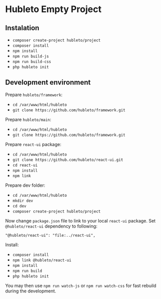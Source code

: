 # Hubleto Empty Project

## Instalation

  * `composer create-project hubleto/project`
  * `composer install`
  * `npm install`
  * `npm run build-js`
  * `npm run build-css`
  * `php hubleto init`

## Development environment

Prepare `hubleto/framework`:

  * `cd /var/www/html/hubleto`
  * `git clone https://github.com/hubleto/framework.git`

Prepare `hubleto/main`:

  * `cd /var/www/html/hubleto`
  * `git clone https://github.com/hubleto/framework.git`

Prepare `react-ui` package:

  * `cd /var/www/html/hubleto`
  * `git clone https://github.com/hubleto/react-ui.git`
  * `cd react-ui`
  * `npm install`
  * `npm link`

Prepare dev folder:

  * `cd /var/www/html/hubleto`
  * `mkdir dev`
  * `cd dev`
  * `composer create-project hubleto/project`

Now change `package.json` file to link to your local `react-ui` package. Set `@hubleto/react-ui` dependency to following:

```
"@hubleto/react-ui": "file:../react-ui",
```

Install:

  * `composer install`
  * `npm link @hubleto/react-ui`
  * `npm install`
  * `npm run build`
  * `php hubleto init`

You may then use `npm run watch-js` or `npm run watch-css` for fast rebuild during the development.